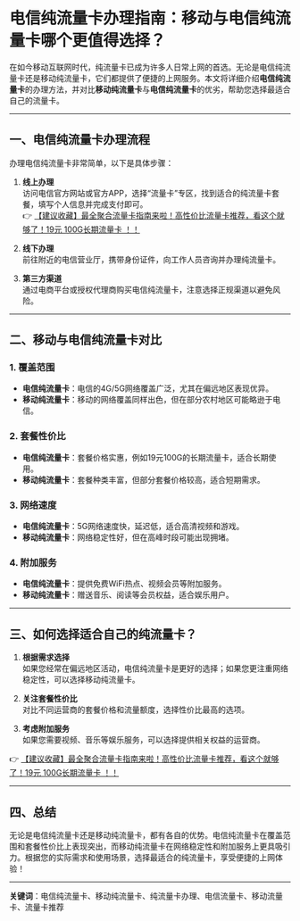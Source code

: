 # 电信纯流量卡办理指南：移动与电信纯流量卡哪个更值得选择？

在如今移动互联网时代，纯流量卡已成为许多人日常上网的首选。无论是电信纯流量卡还是移动纯流量卡，它们都提供了便捷的上网服务。本文将详细介绍**电信纯流量卡**的办理方法，并对比**移动纯流量卡**与**电信纯流量卡**的优劣，帮助您选择最适合自己的流量卡。

---

## 一、电信纯流量卡办理流程

办理电信纯流量卡非常简单，以下是具体步骤：

1. **线上办理**  
   访问电信官方网站或官方APP，选择“流量卡”专区，找到适合的纯流量卡套餐，填写个人信息并完成支付即可。  
   👉 [【建议收藏】最全聚合流量卡指南来啦！高性价比流量卡推荐，看这个就够了！19元 100G长期流量卡 ！！](https://bit.ly/Liuliangka)

2. **线下办理**  
   前往附近的电信营业厅，携带身份证件，向工作人员咨询并办理纯流量卡。

3. **第三方渠道**  
   通过电商平台或授权代理商购买电信纯流量卡，注意选择正规渠道以避免风险。

---

## 二、移动与电信纯流量卡对比

### 1. **覆盖范围**
- **电信纯流量卡**：电信的4G/5G网络覆盖广泛，尤其在偏远地区表现优异。  
- **移动纯流量卡**：移动的网络覆盖同样出色，但在部分农村地区可能略逊于电信。

### 2. **套餐性价比**
- **电信纯流量卡**：套餐价格实惠，例如19元100G的长期流量卡，适合长期使用。  
- **移动纯流量卡**：套餐种类丰富，但部分套餐价格较高，适合短期需求。

### 3. **网络速度**
- **电信纯流量卡**：5G网络速度快，延迟低，适合高清视频和游戏。  
- **移动纯流量卡**：网络稳定性好，但在高峰时段可能出现拥堵。

### 4. **附加服务**
- **电信纯流量卡**：提供免费WiFi热点、视频会员等附加服务。  
- **移动纯流量卡**：赠送音乐、阅读等会员权益，适合娱乐用户。

---

## 三、如何选择适合自己的纯流量卡？

1. **根据需求选择**  
   如果您经常在偏远地区活动，电信纯流量卡是更好的选择；如果您更注重网络稳定性，可以选择移动纯流量卡。

2. **关注套餐性价比**  
   对比不同运营商的套餐价格和流量额度，选择性价比最高的选项。

3. **考虑附加服务**  
   如果您需要视频、音乐等娱乐服务，可以选择提供相关权益的运营商。

👉 [【建议收藏】最全聚合流量卡指南来啦！高性价比流量卡推荐，看这个就够了！19元 100G长期流量卡 ！！](https://bit.ly/Liuliangka)

---

## 四、总结

无论是电信纯流量卡还是移动纯流量卡，都有各自的优势。电信纯流量卡在覆盖范围和套餐性价比上表现突出，而移动纯流量卡在网络稳定性和附加服务上更具吸引力。根据您的实际需求和使用场景，选择最适合的纯流量卡，享受便捷的上网体验！

---

**关键词**：电信纯流量卡、移动纯流量卡、纯流量卡办理、电信流量卡、移动流量卡、流量卡推荐